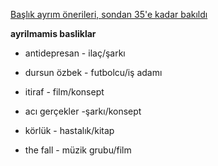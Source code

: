 [Başlık ayrım önerileri, sondan 35'e kadar bakıldı](https://eksisozluk.com/baslik-ayrimi-onerileri--5556790?p=35)

**ayrilmamis basliklar**

- antidepresan - ilaç/şarkı

- dursun özbek - futbolcu/iş adamı

- itiraf - film/konsept

- acı gerçekler -şarkı/konsept

- körlük - hastalık/kitap

- the fall - müzik grubu/film



